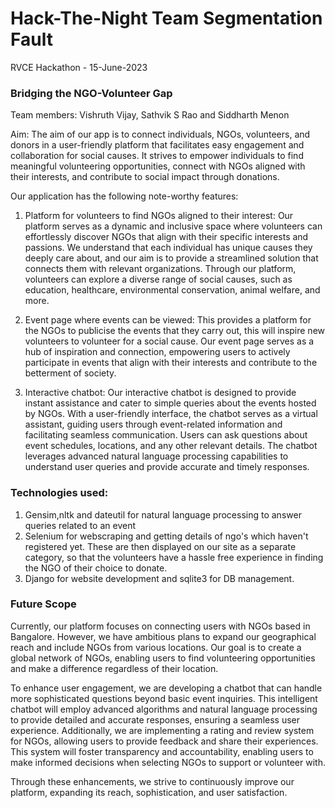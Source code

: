 # Hack-The-Night Team Segmentation Fault
RVCE Hackathon - 15-June-2023

### **Bridging the NGO-Volunteer Gap**

Team members: Vishruth Vijay, Sathvik S Rao and Siddharth Menon

Aim: The aim of our app is to connect individuals, NGOs, volunteers, and donors in a user-friendly platform that facilitates easy engagement and collaboration for social causes. It strives to empower individuals to find meaningful volunteering opportunities, connect with NGOs aligned with their interests, and contribute to social impact through donations.

Our application has the following note-worthy features:

1) Platform for volunteers to find NGOs aligned to their interest: Our platform serves as a dynamic and inclusive space where volunteers can effortlessly discover NGOs that align with their specific interests and passions. We understand that each individual has unique causes they deeply care about, and our aim is to provide a streamlined solution that connects them with relevant organizations. Through our platform, volunteers can explore a diverse range of social causes, such as education, healthcare, environmental conservation, animal welfare, and more.

2) Event page where events can be viewed: This provides a platform for the NGOs to publicise the events that they carry out, this will inspire new volunteers to volunteer for a social cause. Our event page serves as a hub of inspiration and connection, empowering users to actively participate in events that align with their interests and contribute to the betterment of society.

3) Interactive chatbot: Our interactive chatbot is designed to provide instant assistance and cater to simple queries about the events hosted by NGOs. With a user-friendly interface, the chatbot serves as a virtual assistant, guiding users through event-related information and facilitating seamless communication. Users can ask questions about event schedules, locations, and any other relevant details. The chatbot leverages advanced natural language processing capabilities to understand user queries and provide accurate and timely responses.

### **Technologies used:**

1) Gensim,nltk and dateutil for natural language processing to answer queries related to an event
2) Selenium for webscraping and getting details of ngo's which haven't registered yet. These are then displayed on our site as a separate category, so that the volunteers have a hassle free experience in finding the NGO of their choice to donate.
3) Django for website development and sqlite3 for DB management. 

### **Future Scope**
Currently, our platform focuses on connecting users with NGOs based in Bangalore. However, we have ambitious plans to expand our geographical reach and include NGOs from various locations. Our goal is to create a global network of NGOs, enabling users to find volunteering opportunities and make a difference regardless of their location. 

To enhance user engagement, we are developing a chatbot that can handle more sophisticated questions beyond basic event inquiries. This intelligent chatbot will employ advanced algorithms and natural language processing to provide detailed and accurate responses, ensuring a seamless user experience. Additionally, we are implementing a rating and review system for NGOs, allowing users to provide feedback and share their experiences. This system will foster transparency and accountability, enabling users to make informed decisions when selecting NGOs to support or volunteer with. 

Through these enhancements, we strive to continuously improve our platform, expanding its reach, sophistication, and user satisfaction.
